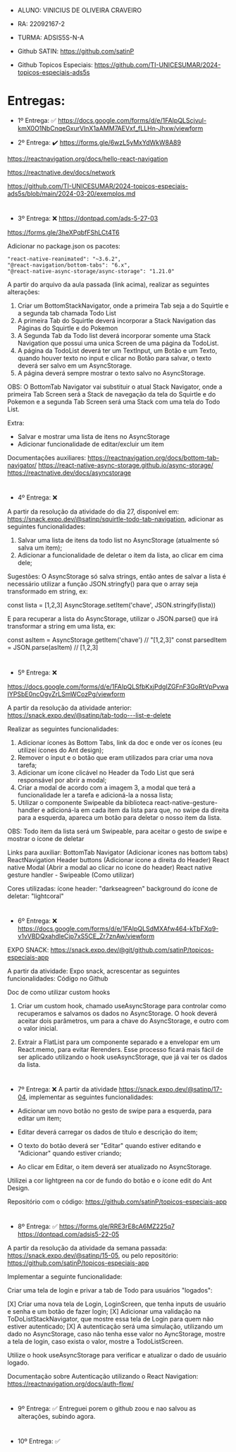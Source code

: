 - ALUNO: VINICIUS DE OLIVEIRA CRAVEIRO
- RA: 22092167-2
- TURMA: ADSIS5S-N-A

- Github SATIN: https://github.com/satinP
- Github Topicos Especiais:  https://github.com/TI-UNICESUMAR/2024-topicos-especiais-ads5s

# Entregas:
- 1º Entrega: :white_check_mark:
https://docs.google.com/forms/d/e/1FAIpQLScjvul-kmX0O1NbCnqeGxurVlnX1aAMM7AEVxf_fLLHn-Jhxw/viewform

- 2º Entrega: :heavy_check_mark:
 https://forms.gle/6wzL5yMxYdWkW8A89

 https://reactnavigation.org/docs/hello-react-navigation

 https://reactnative.dev/docs/network

 https://github.com/TI-UNICESUMAR/2024-topicos-especiais-ads5s/blob/main/2024-03-20/exemplos.md

 # 

- 3º Entrega: :x:
 https://dontpad.com/ads-5-27-03
 
 https://forms.gle/3heXPqbfFShLCt4T6

 Adicionar no package.json os pacotes: 

    "react-native-reanimated": "~3.6.2",
    "@react-navigation/bottom-tabs": "6.x",
    "@react-native-async-storage/async-storage": "1.21.0"

A partir do arquivo da aula passada (link acima), realizar as seguintes alterações:

1. Criar um BottomStackNavigator, onde a primeira Tab seja a do Squirtle e a segunda tab chamada Todo List
2. A primeira Tab do Squirtle deverá incorporar a Stack Navigation das Páginas do Squirtle e do Pokemon
3. A Segunda Tab da Todo list deverá incorporar somente uma Stack Navigation que possui uma unica Screen de uma página da TodoList.
4. A página da TodoList deverá ter um TextInput, um Botão e um Texto, quando houver texto no input e clicar no Botão para salvar, o texto deverá ser salvo em um AsyncStorage.
5. A página deverá sempre mostrar o texto salvo no AsyncStorage.

OBS: O BottomTab Navigator vai substituir o atual Stack Navigator, onde a primeira Tab Screen será a Stack de navegação da tela do Squirtle e do Pokemon e a segunda Tab Screen será uma Stack com uma tela do Todo List.

Extra:

- Salvar e mostrar uma lista de itens no AsyncStorage
- Adicionar funcionalidade de editar/excluir um item

Documentações auxiliares:
https://reactnavigation.org/docs/bottom-tab-navigator/
https://react-native-async-storage.github.io/async-storage/
https://reactnative.dev/docs/asyncstorage

# 

- 4º Entrega: :x:

A partir da resolução da atividade do dia 27, disponível em: https://snack.expo.dev/@satinp/squirtle-todo-tab-navigation, adicionar as seguintes funcionalidades:

1. Salvar uma lista de itens da todo list no AsyncStorage (atualmente só salva um item);
2. Adicionar a funcionalidade de deletar o item da lista, ao clicar em cima dele;

Sugestões:
O AsyncStorage só salva strings, então antes de salvar a lista é necessário utilizar a função JSON.stringfy() para que o array seja transformado em string, ex:

const lista = [1,2,3]
AsyncStorage.setItem('chave', JSON.stringify(lista))

E para recuperar a lista do AsyncStorage, utilizar o JSON.parse() que irá transformar a string em uma lista, ex:

const asItem = AsyncStorage.getItem('chave') // "[1,2,3]"
const parsedItem = JSON.parse(asItem) // [1,2,3]

# 

- 5º Entrega: :x:

https://docs.google.com/forms/d/e/1FAIpQLSfbKxjPdgIZGFnF3GoRtVpPvwaIYPSbE0ncOgvZrLSmWCozPg/viewform

A partir da resolução da atividade anterior: https://snack.expo.dev/@satinp/tab-todo---list-e-delete

Realizar as seguintes funcionalidades:

1. Adicionar ícones às Bottom Tabs, link da doc e onde ver os ícones (eu utilizei ícones do Ant design);
2. Remover o input e o botão que eram utilizados para criar uma nova tarefa;
3. Adicionar um ícone clicável no Header da Todo List que será responsável por abrir a modal;
4. Criar a modal de acordo com a imagem 3, a modal que terá a funcionalidade ler a tarefa e adicioná-la a nossa lista;
5. Utilizar o componente Swipeable da biblioteca react-native-gesture-handler e adicioná-la em cada item da lista para que, no swipe da direita para a esquerda, apareca um botão para deletar o nosso item da lista.

OBS: Todo item da lista será um Swipeable, para aceitar o gesto de swipe e mostrar o ícone de deletar

Links para auxiliar:
BottomTab Navigator (Adicionar icones nas bottom tabs)
ReactNavigation Header buttons (Adicionar icone a direita do Header)
React native Modal (Abrir a modal ao clicar no icone do header)
React native gesture handler - Swipeable (Como utilizar)

Cores utilizadas:
ícone header: "darkseagreen"
background do ícone de deletar: "lightcoral"

#

- 6º Entrega: :x:
https://docs.google.com/forms/d/e/1FAIpQLSdMXAfw464-kTbFXq9-v1vVBDQxahdleCjp7xS5CE_Zr7znAw/viewform

EXPO SNACK: https://snack.expo.dev/@git/github.com/satinP/topicos-especiais-app

A partir da atividade: Expo snack, acrescentar as seguintes funcionalidades:
Código no Github

Doc de como utilizar custom hooks

1. Criar um custom hook, chamado useAsyncStorage para controlar como recuperamos e salvamos os dados no AsyncStorage. O hook deverá aceitar dois parâmetros, um para a chave do AsyncStorage, e outro com o valor inicial.

2. Extrair a FlatList para um componente separado e a envelopar em um React.memo, para evitar Rerenders. Esse processo ficará mais fácil de ser aplicado utilizando o hook useAsyncStorage, que já vai ter os dados da lista.

#

- 7º Entrega: :x:
A partir da atividade https://snack.expo.dev/@satinp/17-04, implementar as seguintes funcionalidades:

- Adicionar um novo botão no gesto de swipe para a esquerda, para editar um item;
- Editar deverá carregar os dados de título e descrição do item;
- O texto do botão deverá ser "Editar" quando estiver editando e "Adicionar" quando estiver criando;
- Ao clicar em Editar, o item deverá ser atualizado no AsyncStorage.

Utilizei a cor lightgreen na cor de fundo do botão e o ícone edit do Ant Design.

Repositório com o código: https://github.com/satinP/topicos-especiais-app

#

- 8º Entrega: :white_check_mark:
https://forms.gle/RRE3rE8cA6MZ225q7
https://dontpad.com/adsis5-22-05

A partir da resolução da atividade da semana passada: https://snack.expo.dev/@satinp/15-05, ou pelo repositório: https://github.com/satinP/topicos-especiais-app

Implementar a seguinte funcionalidade:

Criar uma tela de login e privar a tab de Todo para usuários "logados":

[X] Criar uma nova tela de Login, LoginScreen, que tenha inputs de usuário e senha e um botão de fazer login;
[X] Adicionar uma validação na ToDoListStackNavigator, que mostre essa tela de Login para quem não estiver autenticado;
[X] A autenticação será uma simulação, utilizando um dado no AsyncStorage, caso não tenha esse valor no AyncStorage, mostre a tela de login, caso exista o valor, mostre a TodoListScreen.

Utilize o hook useAsyncStorage para verificar e atualizar o dado de usuário logado.

Documentação sobre Autenticação utilizando o React Navigation: https://reactnavigation.org/docs/auth-flow/

#

- 9º Entrega: :white_check_mark:
Entreguei porem o github zoou e nao salvou as alterações, subindo agora.

#

- 10º Entrega: :white_check_mark: